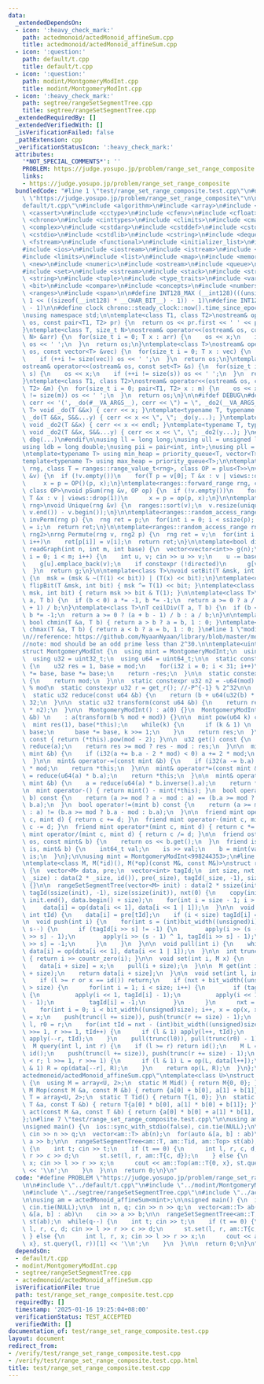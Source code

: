 ```yaml
---
data:
  _extendedDependsOn:
  - icon: ':heavy_check_mark:'
    path: actedmonoid/actedMonoid_affineSum.cpp
    title: actedmonoid/actedMonoid_affineSum.cpp
  - icon: ':question:'
    path: default/t.cpp
    title: default/t.cpp
  - icon: ':question:'
    path: modint/MontgomeryModInt.cpp
    title: modint/MontgomeryModInt.cpp
  - icon: ':heavy_check_mark:'
    path: segtree/rangeSetSegmentTree.cpp
    title: segtree/rangeSetSegmentTree.cpp
  _extendedRequiredBy: []
  _extendedVerifiedWith: []
  _isVerificationFailed: false
  _pathExtension: cpp
  _verificationStatusIcon: ':heavy_check_mark:'
  attributes:
    '*NOT_SPECIAL_COMMENTS*': ''
    PROBLEM: https://judge.yosupo.jp/problem/range_set_range_composite
    links:
    - https://judge.yosupo.jp/problem/range_set_range_composite
  bundledCode: "#line 1 \"test/range_set_range_composite.test.cpp\"\n#define PROBLEM\
    \ \"https://judge.yosupo.jp/problem/range_set_range_composite\"\n\n#line 1 \"\
    default/t.cpp\"\n#include <algorithm>\n#include <array>\n#include <bitset>\n#include\
    \ <cassert>\n#include <cctype>\n#include <cfenv>\n#include <cfloat>\n#include\
    \ <chrono>\n#include <cinttypes>\n#include <climits>\n#include <cmath>\n#include\
    \ <complex>\n#include <cstdarg>\n#include <cstddef>\n#include <cstdint>\n#include\
    \ <cstdio>\n#include <cstdlib>\n#include <cstring>\n#include <deque>\n#include\
    \ <fstream>\n#include <functional>\n#include <initializer_list>\n#include <iomanip>\n\
    #include <ios>\n#include <iostream>\n#include <istream>\n#include <iterator>\n\
    #include <limits>\n#include <list>\n#include <map>\n#include <memory>\n#include\
    \ <new>\n#include <numeric>\n#include <ostream>\n#include <queue>\n#include <random>\n\
    #include <set>\n#include <sstream>\n#include <stack>\n#include <streambuf>\n#include\
    \ <string>\n#include <tuple>\n#include <type_traits>\n#include <variant>\n#include\
    \ <bit>\n#include <compare>\n#include <concepts>\n#include <numbers>\n#include\
    \ <ranges>\n#include <span>\n\n#define INT128_MAX (__int128)(((unsigned __int128)\
    \ 1 << ((sizeof(__int128) * __CHAR_BIT__) - 1)) - 1)\n#define INT128_MIN (-INT128_MAX\
    \ - 1)\n\n#define clock chrono::steady_clock::now().time_since_epoch().count()\n\
    \nusing namespace std;\n\ntemplate<class T1, class T2>\nostream& operator<<(ostream&\
    \ os, const pair<T1, T2> pr) {\n  return os << pr.first << ' ' << pr.second;\n\
    }\ntemplate<class T, size_t N>\nostream& operator<<(ostream& os, const array<T,\
    \ N> &arr) {\n  for(size_t i = 0; T x : arr) {\n    os << x;\n    if (++i != N)\
    \ os << ' ';\n  }\n  return os;\n}\ntemplate<class T>\nostream& operator<<(ostream&\
    \ os, const vector<T> &vec) {\n  for(size_t i = 0; T x : vec) {\n    os << x;\n\
    \    if (++i != size(vec)) os << ' ';\n  }\n  return os;\n}\ntemplate<class T>\n\
    ostream& operator<<(ostream& os, const set<T> &s) {\n  for(size_t i = 0; T x :\
    \ s) {\n    os << x;\n    if (++i != size(s)) os << ' ';\n  }\n  return os;\n\
    }\ntemplate<class T1, class T2>\nostream& operator<<(ostream& os, const map<T1,\
    \ T2> &m) {\n  for(size_t i = 0; pair<T1, T2> x : m) {\n    os << x;\n    if (++i\
    \ != size(m)) os << ' ';\n  }\n  return os;\n}\n\n#ifdef DEBUG\n#define dbg(...)\
    \ cerr << '(', _do(#__VA_ARGS__), cerr << \") = \", _do2(__VA_ARGS__)\ntemplate<typename\
    \ T> void _do(T &&x) { cerr << x; }\ntemplate<typename T, typename ...S> void\
    \ _do(T &&x, S&&...y) { cerr << x << \", \"; _do(y...); }\ntemplate<typename T>\
    \ void _do2(T &&x) { cerr << x << endl; }\ntemplate<typename T, typename ...S>\
    \ void _do2(T &&x, S&&...y) { cerr << x << \", \"; _do2(y...); }\n#else\n#define\
    \ dbg(...)\n#endif\n\nusing ll = long long;\nusing ull = unsigned long long;\n\
    using ldb = long double;\nusing pii = pair<int, int>;\nusing pll = pair<ll, ll>;\n\
    \ntemplate<typename T> using min_heap = priority_queue<T, vector<T>, greater<T>>;\n\
    template<typename T> using max_heap = priority_queue<T>;\n\ntemplate<ranges::forward_range\
    \ rng, class T = ranges::range_value_t<rng>, class OP = plus<T>>\nvoid pSum(rng\
    \ &v) {\n  if (!v.empty())\n    for(T p = v[0]; T &x : v | views::drop(1))\n \
    \     x = p = OP()(p, x);\n}\ntemplate<ranges::forward_range rng, class T = ranges::range_value_t<rng>,\
    \ class OP>\nvoid pSum(rng &v, OP op) {\n  if (!v.empty())\n    for(T p = v[0];\
    \ T &x : v | views::drop(1))\n      x = p = op(p, x);\n}\n\ntemplate<ranges::forward_range\
    \ rng>\nvoid Unique(rng &v) {\n  ranges::sort(v);\n  v.resize(unique(v.begin(),\
    \ v.end()) - v.begin());\n}\n\ntemplate<ranges::random_access_range rng>\nrng\
    \ invPerm(rng p) {\n  rng ret = p;\n  for(int i = 0; i < ssize(p); i++)\n    ret[p[i]]\
    \ = i;\n  return ret;\n}\n\ntemplate<ranges::random_access_range rng, ranges::random_access_range\
    \ rng2>\nrng Permute(rng v, rng2 p) {\n  rng ret = v;\n  for(int i = 0; i < ssize(p);\
    \ i++)\n    ret[p[i]] = v[i];\n  return ret;\n}\n\ntemplate<bool directed>\nvector<vector<int>>\
    \ readGraph(int n, int m, int base) {\n  vector<vector<int>> g(n);\n  for(int\
    \ i = 0; i < m; i++) {\n    int u, v; cin >> u >> v;\n    u -= base, v -= base;\n\
    \    g[u].emplace_back(v);\n    if constexpr (!directed)\n      g[v].emplace_back(u);\n\
    \  }\n  return g;\n}\n\ntemplate<class T>\nvoid setBit(T &msk, int bit, bool x)\
    \ {\n  msk = (msk & ~(T(1) << bit)) | (T(x) << bit);\n}\ntemplate<class T> void\
    \ flipBit(T &msk, int bit) { msk ^= T(1) << bit; }\ntemplate<class T> bool getBit(T\
    \ msk, int bit) { return msk >> bit & T(1); }\n\ntemplate<class T>\nT floorDiv(T\
    \ a, T b) {\n  if (b < 0) a *= -1, b *= -1;\n  return a >= 0 ? a / b : (a - b\
    \ + 1) / b;\n}\ntemplate<class T>\nT ceilDiv(T a, T b) {\n  if (b < 0) a *= -1,\
    \ b *= -1;\n  return a >= 0 ? (a + b - 1) / b : a / b;\n}\n\ntemplate<class T>\
    \ bool chmin(T &a, T b) { return a > b ? a = b, 1 : 0; }\ntemplate<class T> bool\
    \ chmax(T &a, T b) { return a < b ? a = b, 1 : 0; }\n#line 1 \"modint/MontgomeryModInt.cpp\"\
    \n//reference: https://github.com/NyaanNyaan/library/blob/master/modint/montgomery-modint.hpp#L10\n\
    //note: mod should be an odd prime less than 2^30.\n\ntemplate<uint32_t mod>\n\
    struct MontgomeryModInt {\n  using mint = MontgomeryModInt;\n  using i32 = int32_t;\n\
    \  using u32 = uint32_t;\n  using u64 = uint64_t;\n\n  static constexpr u32 get_r()\
    \ {\n    u32 res = 1, base = mod;\n    for(i32 i = 0; i < 31; i++)\n      res\
    \ *= base, base *= base;\n    return -res;\n  }\n\n  static constexpr u32 get_mod()\
    \ {\n    return mod;\n  }\n\n  static constexpr u32 n2 = -u64(mod) % mod; //2^64\
    \ % mod\n  static constexpr u32 r = get_r(); //-P^{-1} % 2^32\n\n  u32 a;\n\n\
    \  static u32 reduce(const u64 &b) {\n    return (b + u64(u32(b) * r) * mod) >>\
    \ 32;\n  }\n\n  static u32 transform(const u64 &b) {\n    return reduce(u64(b)\
    \ * n2);\n  }\n\n  MontgomeryModInt() : a(0) {}\n  MontgomeryModInt(const int64_t\
    \ &b) \n    : a(transform(b % mod + mod)) {}\n\n  mint pow(u64 k) const {\n  \
    \  mint res(1), base(*this);\n    while(k) {\n      if (k & 1) \n        res *=\
    \ base;\n      base *= base, k >>= 1;\n    }\n    return res;\n  }\n\n  mint inverse()\
    \ const { return (*this).pow(mod - 2); }\n\n  u32 get() const {\n    u32 res =\
    \ reduce(a);\n    return res >= mod ? res - mod : res;\n  }\n\n  mint& operator+=(const\
    \ mint &b) {\n    if (i32(a += b.a - 2 * mod) < 0) a += 2 * mod;\n    return *this;\n\
    \  }\n\n  mint& operator-=(const mint &b) {\n    if (i32(a -= b.a) < 0) a += 2\
    \ * mod;\n    return *this;\n  }\n\n  mint& operator*=(const mint &b) {\n    a\
    \ = reduce(u64(a) * b.a);\n    return *this;\n  }\n\n  mint& operator/=(const\
    \ mint &b) {\n    a = reduce(u64(a) * b.inverse().a);\n    return *this;\n  }\n\
    \n  mint operator-() { return mint() - mint(*this); }\n  bool operator==(mint\
    \ b) const {\n    return (a >= mod ? a - mod : a) == (b.a >= mod ? b.a - mod :\
    \ b.a);\n  }\n  bool operator!=(mint b) const {\n    return (a >= mod ? a - mod\
    \ : a) != (b.a >= mod ? b.a - mod : b.a);\n  }\n\n  friend mint operator+(mint\
    \ c, mint d) { return c += d; }\n  friend mint operator-(mint c, mint d) { return\
    \ c -= d; }\n  friend mint operator*(mint c, mint d) { return c *= d; }\n  friend\
    \ mint operator/(mint c, mint d) { return c /= d; }\n\n  friend ostream& operator<<(ostream&\
    \ os, const mint& b) {\n    return os << b.get();\n  }\n  friend istream& operator>>(istream&\
    \ is, mint& b) {\n    int64_t val;\n    is >> val;\n    b = mint(val);\n    return\
    \ is;\n  }\n};\n\nusing mint = MontgomeryModInt<998244353>;\n#line 1 \"segtree/rangeSetSegmentTree.cpp\"\
    \ntemplate<class M, M(*id)(), M(*op)(const M&, const M&)>\nstruct rangeSetSegmentTree\
    \ {\n  vector<M> data, pre;\n  vector<int> tagId;\n  int size, nxt;\n\n  rangeSetSegmentTree(int\
    \ _size) : data(2 * _size, id()), pre(_size), tagId(_size, -1), size(_size), nxt(0)\
    \ {}\n\n  rangeSetSegmentTree(vector<M> init) : data(2 * ssize(init), id()), pre(ssize(init)),\
    \ tagId(ssize(init), -1), size(ssize(init)), nxt(0) {\n    copy(init.begin(),\
    \ init.end(), data.begin() + size);\n    for(int i = size - 1; i > 0; i--)\n \
    \     data[i] = op(data[i << 1], data[i << 1 | 1]);\n  }\n\n  void apply(int i,\
    \ int tId) {\n    data[i] = pre[tId];\n    if (i < size) tagId[i] = tId;\n  }\n\
    \n  void push(int i) {\n    for(int s = (int)bit_width((unsigned)i) - 1; s > 0;\
    \ s--) {\n      if (tagId[i >> s] != -1) {\n        apply(i >> (s - 1), tagId[i\
    \ >> s] - 1);\n        apply(i >> (s - 1) ^ 1, tagId[i >> s] - 1);\n        tagId[i\
    \ >> s] = -1;\n      }\n    }\n  }\n\n  void pull(int i) {\n    while(i >>= 1)\
    \ data[i] = op(data[i << 1], data[i << 1 | 1]);\n  }\n\n  int trunc(unsigned i)\
    \ { return i >> countr_zero(i); }\n\n  void set(int i, M x) {\n    push(i + size);\n\
    \    data[i + size] = x;\n    pull(i + size);\n  }\n\n  M get(int i) {\n    push(i\
    \ + size);\n    return data[i + size];\n  }\n\n  void set(int l, int r, M x) {\n\
    \    if (l >= r or x == id()) return;\n    if (nxt + bit_width((unsigned)size)\
    \ > size) {\n      for(int i = 1; i < size; i++) {\n        if (tagId[i] != -1)\
    \ {\n          apply(i << 1, tagId[i] - 1);\n          apply(i << 1 | 1, tagId[i]\
    \ - 1);\n          tagId[i] = -1;\n        }\n      }\n      nxt = 0;\n    }\n\
    \    for(int i = 0; i < bit_width((unsigned)size); i++, x = op(x, x))\n      pre[nxt++]\
    \ = x;\n    push(trunc(l += size)), push(trunc(r += size) - 1);\n    int l0 =\
    \ l, r0 = r;\n    for(int tId = nxt - (int)bit_width((unsigned)size); l < r; l\
    \ >>= 1, r >>= 1, tId++) {\n      if (l & 1) apply(l++, tId);\n      if (r & 1)\
    \ apply(--r, tId);\n    }\n    pull(trunc(l0)), pull(trunc(r0) - 1);\n  }\n\n\
    \  M query(int l, int r) {\n    if (l >= r) return id();\n    M L = id(), R =\
    \ id();\n    push(trunc(l += size)), push(trunc(r += size) - 1);\n    for(; l\
    \ < r; l >>= 1, r >>= 1) {\n      if (l & 1) L = op(L, data[l++]);\n      if (r\
    \ & 1) R = op(data[--r], R);\n    }\n    return op(L, R);\n  }\n};\n#line 1 \"\
    actedmonoid/actedMonoid_affineSum.cpp\"\ntemplate<class U>\nstruct actedMonoid_affineSum\
    \ {\n  using M = array<U, 2>;\n  static M Mid() { return M{0, 0}; }\n  static\
    \ M Mop(const M &a, const M &b) { return {a[0] + b[0], a[1] + b[1]}; }\n  using\
    \ T = array<U, 2>;\n  static T Tid() { return T{1, 0}; }\n  static T Top(const\
    \ T &a, const T &b) { return T{a[0] * b[0], a[1] * b[0] + b[1]}; }\n  static M\
    \ act(const M &a, const T &b) { return {a[0] * b[0] + a[1] * b[1], a[1]}; }\n\
    };\n#line 7 \"test/range_set_range_composite.test.cpp\"\n\nusing am = actedMonoid_affineSum<mint>;\n\
    \nsigned main() {\n  ios::sync_with_stdio(false), cin.tie(NULL);\n\n  int n, q;\
    \ cin >> n >> q;\n  vector<am::T> ab(n);\n  for(auto &[a, b] : ab)\n    cin >>\
    \ a >> b;\n\n  rangeSetSegmentTree<am::T, am::Tid, am::Top> st(ab);\n  while(q--)\
    \ {\n    int t; cin >> t;\n    if (t == 0) {\n      int l, r, c, d; cin >> l >>\
    \ r >> c >> d;\n      st.set(l, r, am::T{c, d});\n    } else {\n      int l, r,\
    \ x; cin >> l >> r >> x;\n      cout << am::Top(am::T{0, x}, st.query(l, r))[1]\
    \ << '\\n';\n    }\n  }\n\n  return 0;\n}\n"
  code: "#define PROBLEM \"https://judge.yosupo.jp/problem/range_set_range_composite\"\
    \n\n#include \"../default/t.cpp\"\n#include \"../modint/MontgomeryModInt.cpp\"\
    \n#include \"../segtree/rangeSetSegmentTree.cpp\"\n#include \"../actedmonoid/actedMonoid_affineSum.cpp\"\
    \n\nusing am = actedMonoid_affineSum<mint>;\n\nsigned main() {\n  ios::sync_with_stdio(false),\
    \ cin.tie(NULL);\n\n  int n, q; cin >> n >> q;\n  vector<am::T> ab(n);\n  for(auto\
    \ &[a, b] : ab)\n    cin >> a >> b;\n\n  rangeSetSegmentTree<am::T, am::Tid, am::Top>\
    \ st(ab);\n  while(q--) {\n    int t; cin >> t;\n    if (t == 0) {\n      int\
    \ l, r, c, d; cin >> l >> r >> c >> d;\n      st.set(l, r, am::T{c, d});\n   \
    \ } else {\n      int l, r, x; cin >> l >> r >> x;\n      cout << am::Top(am::T{0,\
    \ x}, st.query(l, r))[1] << '\\n';\n    }\n  }\n\n  return 0;\n}\n"
  dependsOn:
  - default/t.cpp
  - modint/MontgomeryModInt.cpp
  - segtree/rangeSetSegmentTree.cpp
  - actedmonoid/actedMonoid_affineSum.cpp
  isVerificationFile: true
  path: test/range_set_range_composite.test.cpp
  requiredBy: []
  timestamp: '2025-01-16 19:25:04+08:00'
  verificationStatus: TEST_ACCEPTED
  verifiedWith: []
documentation_of: test/range_set_range_composite.test.cpp
layout: document
redirect_from:
- /verify/test/range_set_range_composite.test.cpp
- /verify/test/range_set_range_composite.test.cpp.html
title: test/range_set_range_composite.test.cpp
---
```

